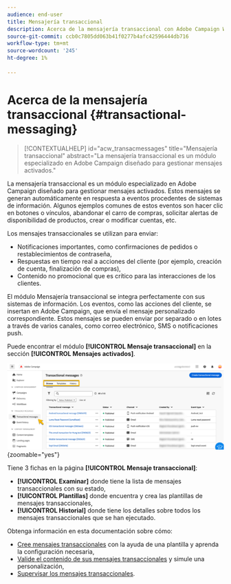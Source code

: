 ```yaml
---
audience: end-user
title: Mensajería transaccional
description: Acerca de la mensajería transaccional con Adobe Campaign Web
source-git-commit: ccb0c7805dd063b41f0277b4afc42596444db716
workflow-type: tm+mt
source-wordcount: '245'
ht-degree: 1%

---
```


# Acerca de la mensajería transaccional {#transactional-messaging}

>[!CONTEXTUALHELP]
>id="acw_transacmessages"
>title="Mensajería transaccional"
>abstract="La mensajería transaccional es un módulo especializado en Adobe Campaign diseñado para gestionar mensajes activados."

<!-- >>[!CONTEXTUALHELP]
>id="acw_transacmessages_exclusionlogs"
>title="Transactional messaging exclusion logs"
>abstract="Transactional messaging exclusion logs" -->


La mensajería transaccional es un módulo especializado en Adobe Campaign diseñado para gestionar mensajes activados. Estos mensajes se generan automáticamente en respuesta a eventos procedentes de sistemas de información. Algunos ejemplos comunes de estos eventos son hacer clic en botones o vínculos, abandonar el carro de compras, solicitar alertas de disponibilidad de productos, crear o modificar cuentas, etc.

Los mensajes transaccionales se utilizan para enviar:

* Notificaciones importantes, como confirmaciones de pedidos o restablecimientos de contraseña,
* Respuestas en tiempo real a acciones del cliente (por ejemplo, creación de cuenta, finalización de compras),
* Contenido no promocional que es crítico para las interacciones de los clientes.

El módulo Mensajería transaccional se integra perfectamente con sus sistemas de información. Los eventos, como las acciones del cliente, se insertan en Adobe Campaign, que envía el mensaje personalizado correspondiente. Estos mensajes se pueden enviar por separado o en lotes a través de varios canales, como correo electrónico, SMS o notificaciones push.

Puede encontrar el módulo **[!UICONTROL Mensaje transaccional]** en la sección **[!UICONTROL Mensajes activados]**.

![](assets/transactional.png){zoomable="yes"}

Tiene 3 fichas en la página **[!UICONTROL Mensaje transaccional]**:

* **[!UICONTROL Examinar]** donde tiene la lista de mensajes transaccionales con su estado,
* **[!UICONTROL Plantillas]** donde encuentra y crea las plantillas de mensajes transaccionales,
* **[!UICONTROL Historial]** donde tiene los detalles sobre todos los mensajes transaccionales que se han ejecutado.

Obtenga información en esta documentación sobre cómo:

* [Cree mensajes transaccionales](create-transactional.md) con la ayuda de una plantilla y aprenda la configuración necesaria,
* [Valide el contenido de sus mensajes transaccionales](validate-transactional.md) y simule una personalización,
* [Supervisar los mensajes transaccionales](monitor-transactional.md).
